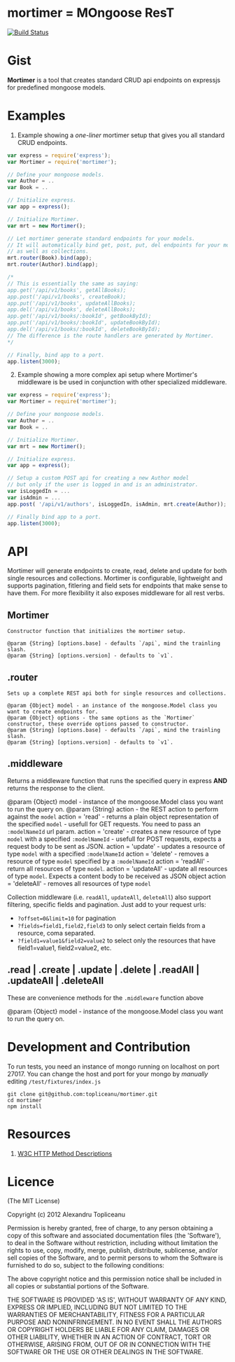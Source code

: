 mortimer = MOngoose ResT
========================

[![Build Status](https://secure.travis-ci.org/topliceanu/mortimer.png)](https://travis-ci.org/topliceanu/mortimer)


Gist
====

**Mortimer** is a tool that creates standard CRUD api endpoints on expressjs for predefined mongoose models.


Examples
========

1. Example showing a _one-liner_ mortimer setup that gives you all standard CRUD endpoints.

````javascript
var express = require('express');
var Mortimer = require('mortimer');

// Define your mongoose models.
var Author = ..
var Book = ..

// Initialize express.
var app = express();

// Initialize Mortimer.
var mrt = new Mortimer();

// Let mortimer generate standard endpoints for your models.
// It will automatically bind get, post, put, del endpoints for your models
// as well as collections.
mrt.router(Book).bind(app);
mrt.router(Author).bind(app);

/*
// This is essentially the same as saying:
app.get('/api/v1/books', getAllBooks);
app.post('/api/v1/books', createBook);
app.put('/api/v1/books', updateAllBooks);
app.del('/api/v1/books', deleteAllBooks);
app.get('/api/v1/books/:bookId', getBookById);
app.put('/api/v1/books/:bookId', updateBookById);
app.del('/api/v1/books/:bookId', deleteBookById);
// The difference is the route handlers are generated by Mortimer.
*/

// Finally, bind app to a port.
app.listen(3000);
````

2. Example showing a more complex api setup where Mortimer's middleware is be used in conjunction with other specialized middleware.

````javascript
var express = require('express');
var Mortimer = require('mortimer');

// Define your mongoose models.
var Author = ..
var Book = ..

// Initialize Mortimer.
var mrt = new Mortimer();

// Initialize express.
var app = express();

// Setup a custom POST api for creating a new Author model
// but only if the user is logged in and is an administrator.
var isLoggedIn = ...
var isAdmin = ...
app.post( '/api/v1/authors', isLoggedIn, isAdmin, mrt.create(Author));

// Finally bind app to a port.
app.listen(3000);
````


API
===

Mortimer will generate endpoints to create, read, delete and update for both single resources and collections.
Mortimer is configurable, lightweight and supports pagination, fitlering and field sets for endpoints that make sense to have them.
For more flexibility it also exposes middleware for all rest verbs.


Mortimer
--------
    Constructor function that initializes the mortimer setup.

    @param {String} [options.base] - defaults `/api`, mind the trainling slash.
    @param {String} [options.version] - defaults to `v1`.

.router
-------
    Sets up a complete REST api both for single resources and collections.

    @param {Object} model - an instance of the mongoose.Model class you want to create endpoints for.
    @param {Object} options - the same options as the `Mortimer` constructor, these override options passed to constructor.
    @param {String} [options.base] - defaults `/api`, mind the trainling slash.
    @param {String} [options.version] - defaults to `v1`.

.middleware
-----------

Returns a middleware function that runs the specified query in express **AND** returns the response to the client.

@param {Object} model - instance of the mongoose.Model class you want to run the query on.
@param {String} action - the REST action to perform against the `model`
                action = 'read' - returns a plain object representation of the specified `model`
                                - usefull for GET requests. You need to pass an `:modelNameId` url param.
                action = 'create' - creates a new resource of type `model` with a specified `:modelNameId`
                                - usefull for POST requests, expects a request body to be sent as JSON.
                action = 'update' - updates a resource of type `model` with a specified `:modelNameId`
                action = 'delete' - removes a resource of type `model` specified by a `:modelNameId`
                action = 'readAll' - return all resources of type `model`.
                action = 'updateAll' - update all resources of type `model`. Expects a content body to be received as JSON object
                action = 'deleteAll' - removes all resources of type `model`

Collection middleware (i.e. `readAll`, `updateAll`, `deleteAll`) also support filtering, specific fields and pagination. Just add to your request urls:

- `?offset=0&limit=10` for pagination
- `?fields=field1,field2,field3` to only select certain fields from a resource, coma separated.
- `?field1=value1&field2=value2` to select only the resources that have field1=value1, field2=value2, etc.

.read | .create | .update | .delete | .readAll | .updateAll | .deleteAll
------------------------------------------------------------------------

These are convenience methods for the `.middleware` function above

@param {Object} model - instance of the mongoose.Model class you want to run the query on.


Development and Contribution
============================

To run tests, you need an instance of mongo running on localhost on port 27017.
You can change the host and port for your mongo by _manually_ editing `/test/fixtures/index.js`

````
git clone git@github.com:topliceanu/mortimer.git
cd mortimer
npm install

````


Resources
=========

1. [W3C HTTP Method Descriptions](http://www.w3.org/Protocols/rfc2616/rfc2616-sec9.html)


Licence
=======

(The MIT License)

Copyright (c) 2012 Alexandru Topliceanu

Permission is hereby granted, free of charge, to any person obtaining
a copy of this software and associated documentation files (the
'Software'), to deal in the Software without restriction, including
without limitation the rights to use, copy, modify, merge, publish,
distribute, sublicense, and/or sell copies of the Software, and to
permit persons to whom the Software is furnished to do so, subject to
the following conditions:

The above copyright notice and this permission notice shall be
included in all copies or substantial portions of the Software.

THE SOFTWARE IS PROVIDED 'AS IS', WITHOUT WARRANTY OF ANY KIND,
EXPRESS OR IMPLIED, INCLUDING BUT NOT LIMITED TO THE WARRANTIES OF
MERCHANTABILITY, FITNESS FOR A PARTICULAR PURPOSE AND NONINFRINGEMENT.
IN NO EVENT SHALL THE AUTHORS OR COPYRIGHT HOLDERS BE LIABLE FOR ANY
CLAIM, DAMAGES OR OTHER LIABILITY, WHETHER IN AN ACTION OF CONTRACT,
TORT OR OTHERWISE, ARISING FROM, OUT OF OR IN CONNECTION WITH THE
SOFTWARE OR THE USE OR OTHER DEALINGS IN THE SOFTWARE.
